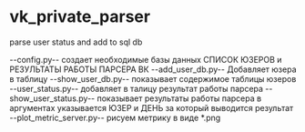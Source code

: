# vk_private_parser
parse user status and add to sql db

--config.py-- создает необходимые базы данных СПИСОК ЮЗЕРОВ и РЕЗУЛЬТАТЫ РАБОТЫ ПАРСЕРА ВК 
--add_user_db.py-- Добавляет юзера в таблицу
--show_user_db.py-- показывает содержимое таблицы юзеров
--user_status.py-- добавляет в талицу результат работы парсера
--show_user_status.py-- показывает результаты работы парсера в аргументах указывается ЮЗЕР и ДЕНЬ за который выводится результат
--plot_metric_server.py-- рисуем метрику в виде *.png

